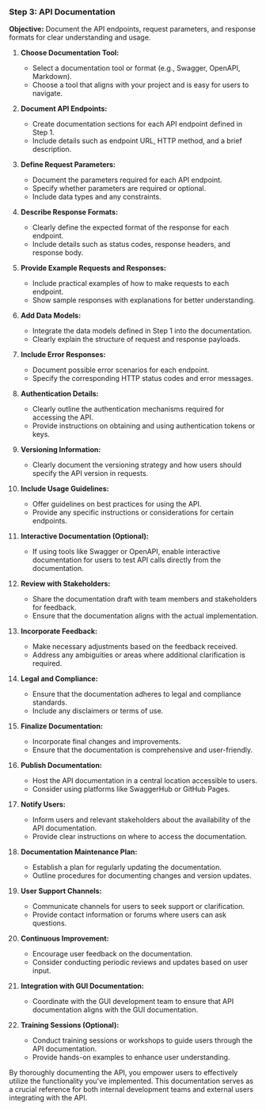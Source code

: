 ### Step 3: API Documentation

**Objective:** Document the API endpoints, request parameters, and response formats for clear understanding and usage.

1. **Choose Documentation Tool:**
   - Select a documentation tool or format (e.g., Swagger, OpenAPI, Markdown).
   - Choose a tool that aligns with your project and is easy for users to navigate.

2. **Document API Endpoints:**
   - Create documentation sections for each API endpoint defined in Step 1.
   - Include details such as endpoint URL, HTTP method, and a brief description.

3. **Define Request Parameters:**
   - Document the parameters required for each API endpoint.
   - Specify whether parameters are required or optional.
   - Include data types and any constraints.

4. **Describe Response Formats:**
   - Clearly define the expected format of the response for each endpoint.
   - Include details such as status codes, response headers, and response body.

5. **Provide Example Requests and Responses:**
   - Include practical examples of how to make requests to each endpoint.
   - Show sample responses with explanations for better understanding.

6. **Add Data Models:**
   - Integrate the data models defined in Step 1 into the documentation.
   - Clearly explain the structure of request and response payloads.

7. **Include Error Responses:**
   - Document possible error scenarios for each endpoint.
   - Specify the corresponding HTTP status codes and error messages.

8. **Authentication Details:**
   - Clearly outline the authentication mechanisms required for accessing the API.
   - Provide instructions on obtaining and using authentication tokens or keys.

9. **Versioning Information:**
   - Clearly document the versioning strategy and how users should specify the API version in requests.

10. **Include Usage Guidelines:**
    - Offer guidelines on best practices for using the API.
    - Provide any specific instructions or considerations for certain endpoints.

11. **Interactive Documentation (Optional):**
    - If using tools like Swagger or OpenAPI, enable interactive documentation for users to test API calls directly from the documentation.

12. **Review with Stakeholders:**
    - Share the documentation draft with team members and stakeholders for feedback.
    - Ensure that the documentation aligns with the actual implementation.

13. **Incorporate Feedback:**
    - Make necessary adjustments based on the feedback received.
    - Address any ambiguities or areas where additional clarification is required.

14. **Legal and Compliance:**
    - Ensure that the documentation adheres to legal and compliance standards.
    - Include any disclaimers or terms of use.

15. **Finalize Documentation:**
    - Incorporate final changes and improvements.
    - Ensure that the documentation is comprehensive and user-friendly.

16. **Publish Documentation:**
    - Host the API documentation in a central location accessible to users.
    - Consider using platforms like SwaggerHub or GitHub Pages.

17. **Notify Users:**
    - Inform users and relevant stakeholders about the availability of the API documentation.
    - Provide clear instructions on where to access the documentation.

18. **Documentation Maintenance Plan:**
    - Establish a plan for regularly updating the documentation.
    - Outline procedures for documenting changes and version updates.

19. **User Support Channels:**
    - Communicate channels for users to seek support or clarification.
    - Provide contact information or forums where users can ask questions.

20. **Continuous Improvement:**
    - Encourage user feedback on the documentation.
    - Consider conducting periodic reviews and updates based on user input.

21. **Integration with GUI Documentation:**
    - Coordinate with the GUI development team to ensure that API documentation aligns with the GUI documentation.

22. **Training Sessions (Optional):**
    - Conduct training sessions or workshops to guide users through the API documentation.
    - Provide hands-on examples to enhance user understanding.

By thoroughly documenting the API, you empower users to effectively utilize the functionality you've implemented. This documentation serves as a crucial reference for both internal development teams and external users integrating with the API.